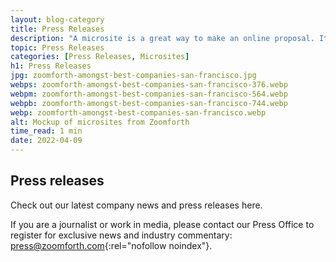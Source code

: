 ```yaml
---
layout: blog-category
title: Press Releases
description: "A microsite is a great way to make an online proposal. It’s quick and easy, and you can include all the information your client needs in one place."
topic: Press Releases
categories: [Press Releases, Microsites]
h1: Press Releases
jpg: zoomforth-amongst-best-companies-san-francisco.jpg
webps: zoomforth-amongst-best-companies-san-francisco-376.webp
webpm: zoomforth-amongst-best-companies-san-francisco-564.webp
webpb: zoomforth-amongst-best-companies-san-francisco-744.webp
webp: zoomforth-amongst-best-companies-san-francisco.webp
alt: Mockup of microsites from Zoomforth
time_read: 1 min
date: 2022-04-09
---
```

## Press releases

Check out our latest company news and press releases here.

If you are a journalist or work in media, please contact our Press Office to register for exclusive news and industry commentary: [press@zoomforth.com](mailto:press@zoomforth.com){:rel="nofollow noindex"}.

